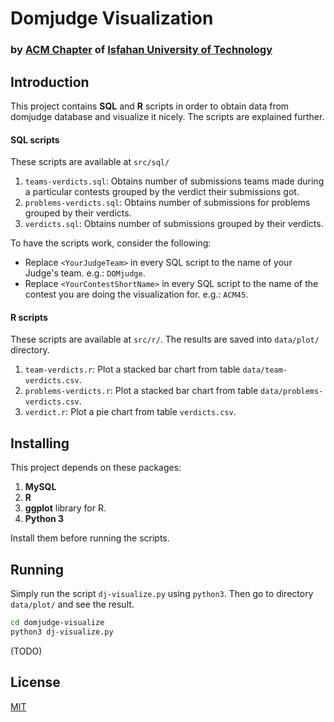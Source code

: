 # Domjudge Visualization
### by [ACM Chapter](http://cereg.iut.ac.ir) of [Isfahan University of Technology](http://iut.ac.ir)

## Introduction
This project contains **SQL** and **R** scripts in order to obtain data from domjudge database and visualize it nicely. The scripts are explained further.

#### SQL scripts
These scripts are available at `src/sql/`


1. `teams-verdicts.sql`: Obtains number of submissions teams made during a particular contests grouped by the verdict their submissions got.  
2. `problems-verdicts.sql`: Obtains number of submissions for problems grouped by their verdicts.
3. `verdicts.sql`: Obtains number of submissions grouped by their verdicts.  

To have the scripts work, consider the following:  
* Replace `<YourJudgeTeam>` in every SQL script to the name of your Judge's team. e.g.: `DOMjudge`.
* Replace `<YourContestShortName>` in every SQL script to the name of the contest you are doing the visualization for. e.g.: `ACM45`.

#### R scripts
These scripts are available at `src/r/`. The results are saved into `data/plot/` directory.

1. `team-verdicts.r`: Plot a stacked bar chart from table `data/team-verdicts.csv`.  
2. `problems-verdicts.r`: Plot a stacked bar chart from table `data/problems-verdicts.csv`.  
3. `verdict.r`: Plot a pie chart from table `verdicts.csv`.

## Installing
This project depends on these packages:

1. **MySQL**  
2. **R**  
3. **ggplot** library for R.  
4. **Python 3**

Install them before running the scripts.

## Running
Simply run the script `dj-visualize.py` using `python3`. Then go to directory `data/plot/` and see the result.

```bash
cd domjudge-visualize
python3 dj-visualize.py
```
(TODO)

## License
[MIT](LICENSE.txt)
